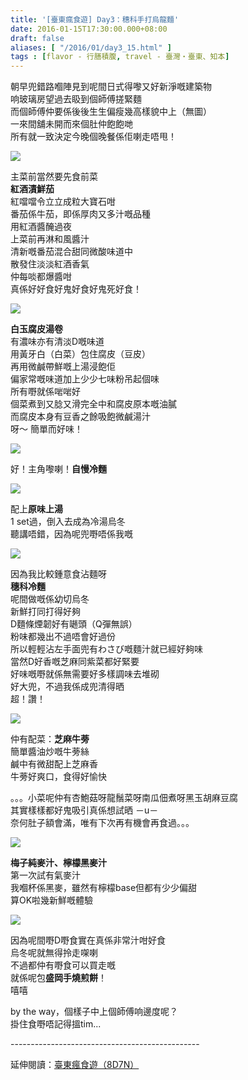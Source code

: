 ```yaml
---
title: '[臺東瘋食遊] Day3：穗科手打烏龍麵'
date: 2016-01-15T17:30:00.000+08:00
draft: false
aliases: [ "/2016/01/day3_15.html" ]
tags : [flavor - 行膳積腹, travel - 臺灣・臺東、知本]
---
```


朝早兜錯路嗰陣見到呢間日式得嚟又好新淨嘅建築物  
响玻璃房望過去𥄫到個師傅搓緊麵  
而個師傅仲要係後後生生偏瘦幾高樣貌中上（無圖）  
一來間舖未開而來個肚仲飽飽哋  
所有就一致決定今晚個晚餐係佢喇走唔甩！  

![](/images/taitung3j1.jpg)

主菜前當然要先食前菜  
**紅酒漬鮮茄**  
紅噹噹令立立成粒大寶石咁  
番茄係牛茄，即係厚肉又多汁嘅品種  
用紅酒醬醃過夜  
上菜前再淋和風醬汁  
清新嘅番茄混合甜同微酸味道中  
散發住淡淡紅酒香氣  
仲每啖都爆醬咁  
真係好好食好鬼好食好鬼死好食！  

![](/images/taitung3j2.jpg)

**白玉腐皮湯卷**  
有濃味亦有清淡D嘅味道  
用黃牙白（白菜）包住腐皮（豆皮）  
再用微鹹帶鮮嘅上湯浸飽佢  
偏家常嘅味道加上少少七味粉吊起個味  
所有嘢就係啱啱好  
個菜煮到又腍又滑完全中和腐皮原本嘅油膩  
而腐皮本身有豆香之餘吸飽微鹹湯汁  
呀～ 簡單而好味！  

![](/images/taitung3j3.jpg)

好！主角嚟喇！**自慢冷麵**  

![](/images/taitung3j4.jpg)

配上**原味上湯**  
1 set過，倒入去成為冷湯烏冬  
聽講唔錯，因為呢兜嘢唔係我嘅  

![](/images/taitung3j.jpg)

因為我比較鍾意食沾麵呀  
**穗科冷麵**  
呢間做嘅係幼切烏冬  
新鮮打同打得好夠  
D麵條煙韌好有𡁻頭（Q彈無誤）  
粉味都幾出不過唔會好過份  
所以輕輕沾左手面兜有わさび嘅麵汁就已經好夠味  
當然D好香嘅芝麻同紫菜都好緊要  
好味嘅嘢就係無需要好多樣調味去堆砌  
好大兜，不過我係成兜清得晒  
超！讚！  

![](/images/taitung3j5.jpg)

仲有配菜：**芝麻牛蒡**  
簡單醬油炒嘅牛蒡絲  
鹹中有微甜配上芝麻香  
牛蒡好爽口，食得好愉快  
  
。。。小菜呢仲有杏鮑菇呀龍鬚菜呀南瓜佃煮呀黑玉胡麻豆腐  
其實樣樣都好鬼吸引真係想試晒 －u－  
奈何肚子額會滿，唯有下次再有機會再食過。。。  
  
  

![](/images/taitung3j6.jpg)

**梅子純麥汁、檸檬黑麥汁**  
第一次試有氣麥汁  
我嗰杯係黑麥，雖然有檸檬base但都有少少偏甜  
算OK啦幾新鮮嘅體驗  

![](/images/taitung3j7.jpg)

因為呢間嘢D嘢食實在真係非常汁咁好食  
烏冬呢就無得拎走㗎喇  
不過都仲有嘢食可以買走嘅  
就係呢包**盛岡手燒煎餅**！  
嘻嘻  
  
by the way，個樣子中上個師傅响邊度呢？  
掛住食嘢唔記得搵tim...  
  
\-----------------------------------------------  
  
延伸閱讀：[臺東瘋食遊（8D7N）](https://hidie.net/taitung8d7n/)
